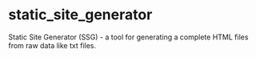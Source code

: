 # static_site_generator
Static Site Generator (SSG) - a tool for generating a complete HTML files from raw data like txt files. 
